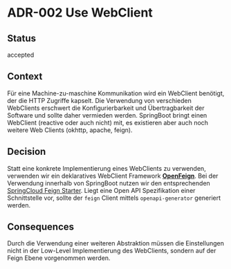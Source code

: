 # ADR-002 Use WebClient

## Status

accepted

## Context

Für eine Machine-zu-maschine Kommunikation wird ein WebClient benötigt, der die HTTP Zugriffe kapselt. Die Verwendung 
von verschieden WebClients erschwert die Konfigurierbarkeit und Übertragbarkeit der Software und sollte daher vermieden 
werden. SpringBoot bringt einen WebClient (reactive oder auch nicht) mit, es existieren aber auch noch weitere Web Clients
(okhttp, apache, feign).   

## Decision

Statt eine konkrete Implementierung eines WebClients zu verwenden, verwenden wir ein deklaratives WebClient 
Framework [**OpenFeign**](https://github.com/OpenFeign/feign). Bei der Verwendung innerhalb von SpringBoot 
nutzen wir den entsprechenden [SpringCloud Feign Starter](https://cloud.spring.io/spring-cloud-openfeign/reference/html/#netflix-feign-starter).
Liegt eine Open API Spezifikation einer Schnittstelle vor, sollte der `feign` Client mittels `openapi-generator` 
generiert werden.

## Consequences

Durch die Verwendung einer weiteren Abstraktion müssen die Einstellungen nicht in der Low-Level Implementierung des 
WebClients, sondern auf der Feign Ebene vorgenommen werden. 

